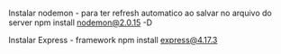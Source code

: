 Instalar nodemon - para ter refresh automatico ao salvar no arquivo do server
    npm install nodemon@2.0.15 -D

Instalar Express - framework
    npm install express@4.17.3
